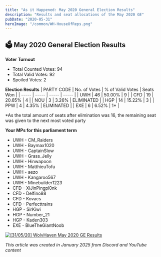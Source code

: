 ```yaml
---
title: "As it Happened: May 2020 General Election Results"
description: "Results and seat allocations of the May 2020 GE"
pubDate: "2020-05-31"
heroImage: "/common/WH-HouseOfReps.png"
---
```


## 🗳️ May 2020 General Election Results

**Voter Turnout**
- Total Counted Votes: 94
- Total Valid Votes: 92
- Spoiled Votes: 2

**Election Results**
| PARTY CODE | No. of Votes | % of Valid Votes | Seats Won |
| ----- | ----- | ----- | ----- |
| UWH | 46 | 50.00% | 9 |
| CFD | 19 | 20.65% | 4 |
| NOU | 3 | 3.26% | ELIMINATED |
| HGP | 14 | 15.22% | 3 |
| PPW | 4 | 4.35% | ELIMINATED |
| EXE | 6 | 6.52% | 1* |

*As the total amount of seats after elimination was 16, the remaining seat was given to the next most voted party

**Your MPs for this parliament term**
- UWH - CM_Raiders
- UWH - Baymax1020
- UWH - CaptainSlow
- UWH - Grass_Jelly
- UWH - Hinwapoon
- UWH - MatthieuTofu
- UWH - aezo
- UWH - Kangaroo567
- UWH - Minebuilder1223
- CFD - XiJinPingpl0nk
- CFD - Delfino88
- CFD - Kovacs
- CFD - Perfecttrains
- HGP - SirKiwi
- HGP - Number_21
- HGP - Kaden303
- EXE - BlueTheGiantNoob

[![[31/05/20] WolvHaven May 2020 GE Results](/post-content/2020-may-2020-ge-newsnet.png)](https://www.youtube.com/watch?v=272FMzvNBN8 "[31/05/20] WolvHaven May 2020 GE Results")

*This article was created in January 2025 from Discord and YouTube content*